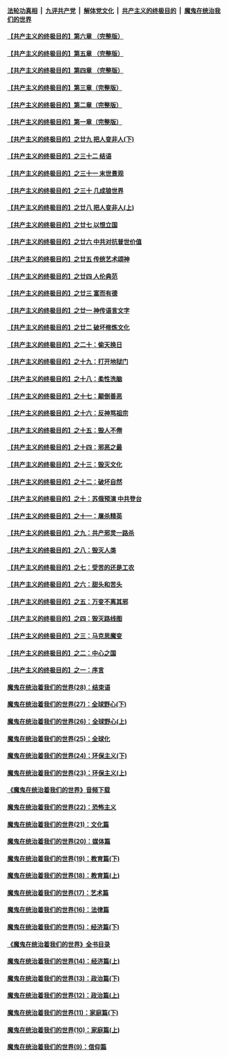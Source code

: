 

####  [法轮功真相](../../../../basic/blob/master/README.md?t=07110431) &nbsp;|&nbsp; [九评共产党](../../../../9ping.md/blob/master/README.md?t=07110431) &nbsp;|&nbsp; [解体党文化](../../../../jtdwh.md/blob/master/README.md?t=07110431)  &nbsp;|&nbsp; [共产主义的终极目的](../../../../gczydzjmd.md/blob/master/README.md?t=07110431) &nbsp;|&nbsp; [魔鬼在统治我们的世界](../../../../mgztzwmdsj.md/blob/master/README.md?t=07110431) 

#### [【共产主义的终极目的】第六章 （完整版）](../pages/nsc422/n11428913.md?t=07110431) 

#### [【共产主义的终极目的】第五章 （完整版）](../pages/nsc422/n11428912.md?t=07110431) 

#### [【共产主义的终极目的】第四章 （完整版）](../pages/nsc422/n11428907.md?t=07110431) 

#### [【共产主义的终极目的】第三章（完整版）](../pages/nsc422/n11428848.md?t=07110431) 

#### [【共产主义的终极目的】第二章（完整版）](../pages/nsc422/n11428831.md?t=07110431) 

#### [【共产主义的终极目的】第一章（完整版）](../pages/nsc422/n11417651.md?t=07110431) 

#### [【共产主义的终极目的】之廿九 把人变非人(下)](../pages/nsc422/n11344140.md?t=07110431) 

#### [【共产主义的终极目的】之三十二 结语](../pages/nsc422/n11360535.md?t=07110431) 

#### [【共产主义的终极目的】之三十一 末世景观](../pages/nsc422/n11351129.md?t=07110431) 

#### [【共产主义的终极目的】之三十 几成狼世界](../pages/nsc422/n11348280.md?t=07110431) 

#### [【共产主义的终极目的】之廿八 把人变非人(上)](../pages/nsc422/n11340492.md?t=07110431) 

#### [【共产主义的终极目的】之廿七 以恨立国](../pages/nsc422/n11336944.md?t=07110431) 

#### [【共产主义的终极目的】之廿六 中共对抗普世价值](../pages/nsc422/n11324785.md?t=07110431) 

#### [【共产主义的终极目的】之廿五 传统艺术颂神](../pages/nsc422/n11296396.md?t=07110431) 

#### [【共产主义的终极目的】之廿四 人伦典范](../pages/nsc422/n11296397.md?t=07110431) 

#### [【共产主义的终极目的】之廿三 富而有德](../pages/nsc422/n11283598.md?t=07110431) 

#### [【共产主义的终极目的】之廿一 神传语言文字](../pages/nsc422/n11263265.md?t=07110431) 

#### [【共产主义的终极目的】之廿二 破坏修炼文化](../pages/nsc422/n11245728.md?t=07110431) 

#### [【共产主义的终极目的】之二十：偷天换日](../pages/nsc422/n11238846.md?t=07110431) 

#### [【共产主义的终极目的】之十九：打开地狱门](../pages/nsc422/n11206376.md?t=07110431) 

#### [【共产主义的终极目的】之十八：柔性洗脑](../pages/nsc422/n11199994.md?t=07110431) 

#### [【共产主义的终极目的】之十七：颠倒善恶](../pages/nsc422/n11179782.md?t=07110431) 

#### [【共产主义的终极目的】之十六：反神骂祖宗](../pages/nsc422/n11166798.md?t=07110431) 

#### [【共产主义的终极目的】之十五：毁人不倦](../pages/nsc422/n11166792.md?t=07110431) 

#### [【共产主义的终极目的】之十四：邪恶之最](../pages/nsc422/n11150249.md?t=07110431) 

#### [【共产主义的终极目的】之十三：毁灭文化](../pages/nsc422/n11135227.md?t=07110431) 

#### [【共产主义的终极目的】之十二：破坏自然](../pages/nsc422/n11135214.md?t=07110431) 

#### [【共产主义的终极目的】之十：苏俄预演 中共登台](../pages/nsc422/n11118424.md?t=07110431) 

#### [【共产主义的终极目的】之十一：屠杀精英](../pages/nsc422/n11118442.md?t=07110431) 

#### [【共产主义的终极目的】之九：共产邪灵一路杀](../pages/nsc422/n11114139.md?t=07110431) 

#### [【共产主义的终极目的】之八：毁灭人类](../pages/nsc422/n11108503.md?t=07110431) 

#### [【共产主义的终极目的】之七：受苦的还是工农](../pages/nsc422/n11101809.md?t=07110431) 

#### [【共产主义的终极目的】之六：甜头和苦头](../pages/nsc422/n11096971.md?t=07110431) 

#### [【共产主义的终极目的】之五：万变不离其邪](../pages/nsc422/n11091285.md?t=07110431) 

#### [【共产主义的终极目的】之四：毁灭路线图](../pages/nsc422/n11086284.md?t=07110431) 

#### [【共产主义的终极目的】之三：马克思魔变](../pages/nsc422/n11061941.md?t=07110431) 

#### [【共产主义的终极目的】之二：中心之国](../pages/nsc422/n11047728.md?t=07110431) 

#### [【共产主义的终极目的】之一：序言](../pages/nsc422/n11086077.md?t=07110431) 

#### [魔鬼在统治着我们的世界(28)：结束语](../pages/nsc422/n10936246.md?t=07110431) 

#### [魔鬼在统治着我们的世界(27)：全球野心(下)](../pages/nsc422/n10928319.md?t=07110431) 

#### [魔鬼在统治着我们的世界(26)：全球野心(上)](../pages/nsc422/n10900318.md?t=07110431) 

#### [魔鬼在统治着我们的世界(25)：全球化](../pages/nsc422/n10788205.md?t=07110431) 

#### [魔鬼在统治着我们的世界(24)：环保主义(下)](../pages/nsc422/n10695307.md?t=07110431) 

#### [魔鬼在统治着我们的世界(23)：环保主义(上)](../pages/nsc422/n10688613.md?t=07110431) 

#### [《魔鬼在统治着我们的世界》音频下载](../pages/nsc422/n10635553.md?t=07110431) 

#### [魔鬼在统治着我们的世界(22)：恐怖主义](../pages/nsc422/n10614727.md?t=07110431) 

#### [魔鬼在统治着我们的世界(21)：文化篇](../pages/nsc422/n10597706.md?t=07110431) 

#### [魔鬼在统治着我们的世界(20)：媒体篇](../pages/nsc422/n10586579.md?t=07110431) 

#### [魔鬼在统治着我们的世界(19)：教育篇(下)](../pages/nsc422/n10564808.md?t=07110431) 

#### [魔鬼在统治着我们的世界(18)：教育篇(上)](../pages/nsc422/n10526970.md?t=07110431) 

#### [魔鬼在统治着我们的世界(17)：艺术篇](../pages/nsc422/n10499093.md?t=07110431) 

#### [魔鬼在统治着我们的世界(16)：法律篇](../pages/nsc422/n10485969.md?t=07110431) 

#### [魔鬼在统治着我们的世界(15)：经济篇(下)](../pages/nsc422/n10469975.md?t=07110431) 

#### [《魔鬼在统治着我们的世界》全书目录](../pages/nsc422/n10464261.md?t=07110431) 

#### [魔鬼在统治着我们的世界(14)：经济篇(上)](../pages/nsc422/n10457370.md?t=07110431) 

#### [魔鬼在统治着我们的世界(13)：政治篇(下)](../pages/nsc422/n10448270.md?t=07110431) 

#### [魔鬼在统治着我们的世界(12)：政治篇(上)](../pages/nsc422/n10444576.md?t=07110431) 

#### [魔鬼在统治着我们的世界(11)：家庭篇(下)](../pages/nsc422/n10440961.md?t=07110431) 

#### [魔鬼在统治着我们的世界(10)：家庭篇(上)](../pages/nsc422/n10435448.md?t=07110431) 

#### [魔鬼在统治着我们的世界(9)：信仰篇](../pages/nsc422/n10432159.md?t=07110431) 

